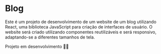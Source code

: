 # Blog

Este é um projeto de desenvolvimento de um website de um blog utilizando React, uma biblioteca JavaScript para criação de interfaces de usuário.
 O website será criado utilizando componentes reutilizáveis e será responsivo, adaptando-se a diferentes tamanhos de tela.
 
 Projeto em desenvolvimento 👨‍💻
